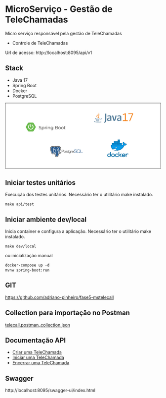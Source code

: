# MicroServiço - Gestão de TeleChamadas

Micro serviço responsável pela gestão de TeleChamadas

- Controle de TeleChamadas

Url de acesso: http://localhost:8095/api/v1

## Stack

- Java 17
- Spring Boot
- Docker
- PostgreSQL

![Stack](docs/img/stack.png)

## Iniciar testes unitários

Execução dos testes unitários. Necessário ter o utilitário make instalado.

```shell
make api/test
```

## Iniciar ambiente dev/local

Inicia container e configura a aplicação. Necessário ter o utilitário make instalado. 

```shell
make dev/local
```

ou inicialização manual

```shell
docker-compose up -d
mvnw spring-boot:run
```

## GIT
https://github.com/adriano-pinheiro/fase5-mstelecall


## Collection para importação no Postman
[telecall.postman_collection.json](externalfiles%2Fpatient.postman_collection.json)


## Documentação API

- [Criar uma TeleChamada](docs/create.md)
- [Iniciar uma TeleChamada](docs/initialize.md)
- [Encerrar uma TeleChamada](docs/close.md)

## Swagger
http://localhost:8095/swagger-ui/index.html